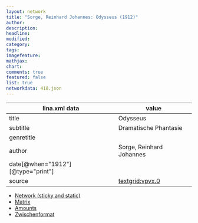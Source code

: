 ```yaml
---
layout: network
title: "Sorge, Reinhard Johannes: Odysseus (1912)"
author:
description:
headline:
modified:
category:
tags:
imagefeature: 
mathjax: 
chart: 
comments: true
featured: false
list: true
networkdata: 418.json
---
```

lina.xml data  | value
------------- | -------------
title|Odysseus
subtitle|Dramatische Phantasie
genretitle|
author|Sorge, Reinhard Johannes
date[@when="1912"][@type="print"]|
source|[textgrid:vpvx.0](https://textgridlab.org/1.0/tgcrud-public/rest/textgrid:vpvx.0/data)



* [Network (sticky and static)](/network418)
* [Matrix](/matrix418)
* [Amounts](/amounts418)
* [Zwischenformat](/lina418 )
